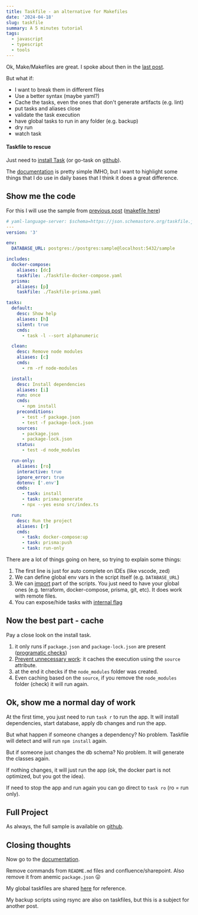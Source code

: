 ```yaml
---
title: Taskfile - an alternative for Makefiles
date: '2024-04-18'
slug: taskfile
summary: A 5 minutes tutorial
tags:
  - javascript
  - typescript
  - tools
---
```


Ok, Make/Makefiles are great. I spoke about then in the [last post](/blog/posts/2024-04-08-makefile).

But what if:

- I want to break them in different files
- Use a better syntax (maybe yaml?)
- Cache the tasks, even the ones that don't generate artifacts (e.g. lint)
- put tasks and aliases close
- validate the task execution
- have global tasks to run in any folder (e.g. backup)
- dry run
- watch task

#### Taskfile to rescue

Just need to [install Task](https://taskfile.dev/installation/) (or go-task on [github](https://github.com/go-task/task)).

The [documentation](https://taskfile.dev/) is pretty simple IMHO, but I want to highlight some things that I do use in daily bases that I think it does a great difference.

## Show me the code

For this I will use the sample from [previous post](/blog/posts/2024-04-08-makefile) ([makefile here](https://github.com/adamatti/node-sample/blob/main/Makefile))

```yaml
# yaml-language-server: $schema=https://json.schemastore.org/taskfile.json
---
version: '3'

env:
  DATABASE_URL: postgres://postgres:sample@localhost:5432/sample

includes:
  docker-compose:
    aliases: [dc]
    taskfile: ./Taskfile-docker-compose.yaml
  prisma:
    aliases: [p]
    taskfile: ./Taskfile-prisma.yaml

tasks:
  default:
    desc: Show help
    aliases: [h]
    silent: true
    cmds:
      - task -l --sort alphanumeric

  clean:
    desc: Remove node modules
    aliases: [c]
    cmds:
      - rm -rf node-modules

  install:
    desc: Install dependencies
    aliases: [i]
    run: once
    cmds:
      - npm install
    preconditions:
      - test -f package.json
      - test -f package-lock.json
    sources:
      - package.json
      - package-lock.json
    status:
      - test -d node_modules

  run-only:
    aliases: [ro]
    interactive: true
    ignore_error: true
    dotenv: ['.env']
    cmds:
      - task: install
      - task: prisma:generate
      - npx --yes esno src/index.ts

  run:
    desc: Run the project
    aliases: [r]
    cmds:
      - task: docker-compose:up
      - task: prisma:push
      - task: run-only
```

There are a lot of things going on here, so trying to explain some things:

1. The first line is just for auto complete on IDEs (like vscode, zed)
2. We can define global env vars in the script itself (e.g. `DATABASE_URL`)
3. We can [import](https://taskfile.dev/usage/#including-other-taskfiles) part of the scripts. You just need to have your global ones (e.g. terraform, docker-compose, prisma, git, etc). It does work with remote files.
4. You can expose/hide tasks with [internal flag](https://taskfile.dev/usage/#internal-tasks)

## Now the best part - cache

Pay a close look on the install task.

1. it only runs if `package.json` and `package-lock.json` are present ([programatic checks](https://taskfile.dev/usage/#using-programmatic-checks-to-cancel-the-execution-of-a-task-and-its-dependencies))
2. [Prevent unnecessary work](https://taskfile.dev/usage/#prevent-unnecessary-work): it caches the execution using the `source` attribute.
3. at the end it checks if the `node_modules` folder was created.
4. Even caching based on the `source`, if you remove the `node_modules` folder (check) it will run again.

## Ok, show me a normal day of work

At the first time, you just need to run `task r` to run the app. It will install dependencies, start database, apply db changes and run the app.

But what happen if someone changes a dependency? No problem. Taskfile will detect and will run `npm install` again.

But if someone just changes the db schema? No problem. It will generate the classes again.

If nothing changes, it will just run the app (ok, the docker part is not optimized, but you got the idea).

If need to stop the app and run again you can go direct to `task ro` (ro = run only).

## Full Project

As always, the full sample is available on [github](https://github.com/adamatti/node-sample).

## Closing thoughts

Now go to the [documentation](https://taskfile.dev/usage/).

Remove commands from `README.md` files and confluence/sharepoint. Also remove it from anemic `package.json` 😛

My global taskfiles are shared [here](https://github.com/adamatti/dotfiles/tree/main/taskfile) for reference.

My backup scripts using rsync are also on taskfiles, but this is a subject for another post.

